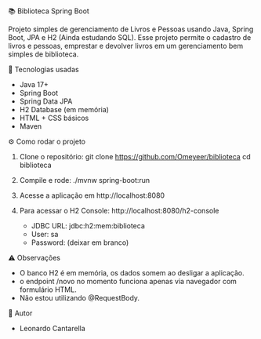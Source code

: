 📚 Biblioteca Spring Boot

Projeto simples de gerenciamento de Livros e Pessoas usando Java, Spring Boot, JPA e H2 (Ainda estudando SQL).
Esse projeto permite o cadastro de livros e pessoas, emprestar e devolver livros em um gerenciamento bem simples de biblioteca.



🚀 Tecnologias usadas
- Java 17+
- Spring Boot
- Spring Data JPA
- H2 Database (em memória)
- HTML + CSS básicos
- Maven

⚙️ Como rodar o projeto
1. Clone o repositório:
   git clone <https://github.com/Omeyeer/biblioteca>
   cd biblioteca

2. Compile e rode:
   ./mvnw spring-boot:run

3. Acesse a aplicação em http://localhost:8080

4. Para acessar o H2 Console:
   http://localhost:8080/h2-console
   - JDBC URL: jdbc:h2:mem:biblioteca
   - User: sa
   - Password: (deixar em branco)


⚠️ Observações
- O banco H2 é em memória, os dados somem ao desligar a aplicação.
- o endpoint /novo no momento funciona apenas via navegador com formulário HTML.
- Não estou utilizando @RequestBody.

👤 Autor
- Leonardo Cantarella
